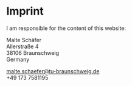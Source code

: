 # Imprint

I am responsible for the content of this website:

Malte Schäfer  
Allerstraße 4  
38106 Braunschweig  
Germany

malte.schaefer@tu-braunschweig.de  
+49 173 7581195
